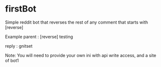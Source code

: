 # firstBot
Simple reddit bot that reverses the rest of any comment that starts with [reverse]

Example
parent : [reverse] testing

reply  : gnitset



Note: You will need to provide your own ini with api write access, and a site of bot1
